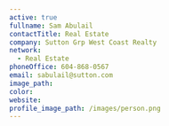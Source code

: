 ```yaml
---
active: true
fullname: Sam Abulail
contactTitle: Real Estate
company: Sutton Grp West Coast Realty
network:
  - Real Estate
phoneOffice: 604-868-0567
email: sabulail@sutton.com
image_path:
color:
website:
profile_image_path: /images/person.png
---
```



